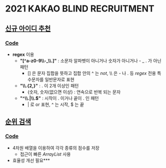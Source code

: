# 2021 KAKAO BLIND RECRUITMENT

## [신규 아이디 추천](https://programmers.co.kr/learn/courses/30/lessons/72410)
### [Code](https://github.com/ljiwoo59/Algorithm_Java/blob/master/Programmers/2021Kakao/P_NewID.java)
* **regex** 이용
  * **"[^a-z0-9\\\\-\_\\\\.]"** : 소문자 알파벳이 아니거나 숫자가 아니거나 - \_ . 가 아닌 패턴
     * [] 은 문자 집합을 뜻하고 집합 안의 ^ 는 *not*, \\\ 은 - 나 . 등 *regex* 전용 특수문자를 일반문자로 표현
  * **"\\\\.{2,}"** : . 이 2개 이상인 패턴
     * {숫자, 숫자(없으면 이상} : 연속으로 반복 되는 문자
  * **"^\\\\.|\\\\.$"** : 시작이 . 이거나 끝이 . 인 패턴
     * | 로 or 표현, ^ 는 시작, $ 는 끝 

## [순위 검색](https://programmers.co.kr/learn/courses/30/lessons/72412)
### [Code](https://github.com/ljiwoo59/Algorithm_Java/blob/master/Programmers/2021Kakao/ranking.java)
* 4차원 배열을 이용하여 각각 종류의 점수를 저장
  * 접근이 빠른 *ArrayList* 사용
* 효율성 개선 필요***

